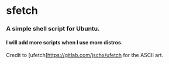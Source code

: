 # sfetch

### A simple shell script for Ubuntu. 
#### I will add more scripts when I use more distros.
Credit to [ufetch]https://gitlab.com/jschx/ufetch for the ASCII art.
